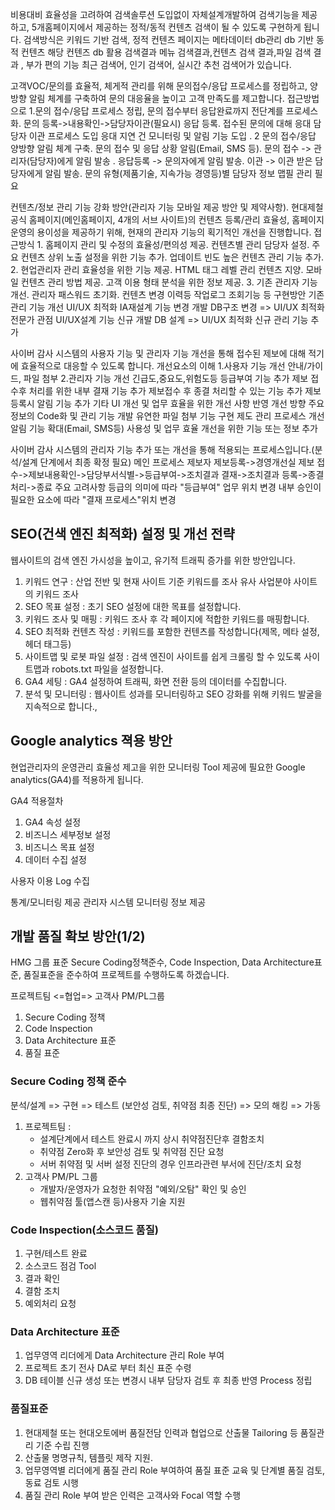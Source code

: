 비용대비 효율성을 고려하여 검색솔루션 도입없이 자체설계개발하여 검색기능을 제공하고,
5개홈페이지에서 제공하는 정적/동적 컨텐츠 검색이 될 수 있도록 구현하게 됩니다. 
검색방식은 키워드 기반 검색, 
정적 컨텐츠 페이지는 메타데이터 db관리 
db 기반 동적 컨텐츠 해당 컨텐즈 db 활용 
검색결과 메뉴 검색결과,컨텐츠 검색 결과,파일 검색 결과 ,
부가 편의 기능 최근 검색어, 인기 검색어, 실시간 추천 검색어가 있습니다.


고객VOC/문의를 효율적, 체게적 관리를 위해 문의접수/응답 프로세스를 정립하고, 
양방향 알림 체계를 구축하여 문의 대응율을 높이고 고객 만족도를 제고합니다. 
접근방법으로 
1.문의 접수/응답 프로세스 정립, 
    문의 접수부터 응답완료까지 전단계를 프로세스화. 
    문의 등록->내용확인->담당자이관(필요시) 응답 등록. 
    접수된 문의에 대해 응대 담당자 이관 프로세스 도입 응대 지연 건 모니터링 및 알림 기능 도입 . 
2 문의 접수/응답 양방향 알림 체계 구축. 
    문의 접수 및 응답 상황 알림(Email, SMS 등). 
    문의 접수 -> 관리자(담당자)에게 알림 발송 . 
    응답등록 -> 문의자에게 알림 발송. 
    이관 -> 이관 받은 담당자에게 알림 발송. 
    문의 유형(제품기술, 지속가능 경영등)별 담당자 정보 맵필 관리 필요



컨텐츠/정보 관리 기능 강화 방안(관리자 기능 모바일 제공 방안 및 제약사항). 
현대제철 공식 홈페이지(메인홈페이지, 4개의 서브 사이트)의 컨텐츠 등록/관리 효율성, 
홈페이지 운영의 용이성을 제공하기 위해, 현재의 관리자 기능의 획기적인 개선을 진행합니다. 
접근방식 1. 홈페이지 관리 및 수정의 효율성/편의성 제공. 
컨텐츠별 관리 담당자 설정. 주요 컨텐츠 상위 노출 설정을 위한 기능 추가. 
업데이트 빈도 높은 컨텐츠 관리 기능 추가. 2. 현업관리자 관리 효율성을 위한 기능 제공. 
HTML 태그 레벨 관리 컨텐츠 지양. 모바일 컨텐츠 관리 방법 제공. 
고객 이용 형태 분석을 위한 정보 제공. 3. 기존 관리자 기능 개선. 관리자 패스워드 초기화. 
컨텐츠 변경 이력등 작업로그 조회기능 등 구현방안 기존 관리 기능 개선 UI/UX 최적화 IA재설계 기능 변경 개발 DB구조 변경 => UI/UX 최적화 전문가 관점 UI/UX설계 기능 신규 개발 DB 설계 => UI/UX 최적화 신규 관리 기능 추가



사이버 감사 시스템의 사용자 기능 및 관리자 기능 개선을 통해 접수된 제보에 대해 적기에 효율적으로 
대응할 수 있도록 합니다. 개선요소의 이해 1.사용자 기능 개선 안내/가이드, 
파일 첨부 2.관리자 기능 개선 긴급도,중요도,위험도등 등급부여 기능 추가 제보 접수후 처리를 위한 
내부 결재 기능 추가 제보접수 후 종결 처리할 수 있는 기능 추가 제보 등록시 알림 기능 추가 기타 UI 개선 및 업무 효율을 위한 개선 사항 반영 개선 방향 주요 정보의 Code화 및 관리 기능 개발 유연한 파일 첨부 기능 구현 제도 관리 프로세스 개선 알림 기능 확대(Email, SMS등) 사용성 및 업무 효율 개선을 위한 기능 또는 정보 추가


사이버 감사 시스템의 관리자 기능 추가 또는 개선을 통해 적용되는 프로세스입니다.(분석/설계 단계에서 최종 확정 필요) 
메인 프로세스  제보자 제보등록->경영개선실 제보 접수->제보내용확인->담당부서식별->등급부여->조치결과 결재->조치결과 등록->종결처리->종료 주요 고려사항 등급의 의미에 따라 "등급부여" 업무 위치 변경 내부 승인이 
필요한 요소에 따라 "결재 프로세스"위치 변경


## SEO(건색 엔진 최적화) 설정 및 개선 전략

웹사이트의 검색 엔진 가시성을 높이고, 유기적 트래픽 증가를 위한 방안입니다.

1. 키워드 연구 : 산업 전반 및 현재 사이트 기준 키워드를 조사 유사 사업분야 사이트의 키워드 조사
2. SEO 목표 설정 : 초기 SEO 설정에 대한 목표를 설정합니다.
3. 키워드 조사 및 매핑 : 키워드 조사 후 각 페이지에 적합한 키워드를 매핑합니다.
4. SEO 최적화 컨텐츠 작성 : 키워드를 포함한 컨텐츠를 작성합니다(제목, 메타 설정, 헤더 태그등)
5. 사이트맵 및 로봇 파일 설정 : 검색 엔진이 사이트를 쉽게 크롤링 할 수 있도록 사이트맵과 robots.txt 파일을 설정합니다.
6. GA4 세팅 : GA4 설정하여 트래픽, 화면 전환 등의 데이터를 수집합니다.
7. 분석 및 모니터링 : 웹사이트 성과를 모니터링하고 SEO 강화를 위해 키워드 발굴을 지속적으로 합니다.,


## Google analytics 젹용 방안

현업관리자의 운영관리 효율성 제고을 위한 모니터링 Tool 제공에 필요한 Google analytics(GA4)를 적용하게 됩니다.

GA4 적용절차
1. GA4 속성 설정
2. 비즈니스 세부정보 설정
3. 비즈니스 목표 설정
4. 데이터 수집 설정

사용자 이용 Log 수집

통계/모니터링 제공
    관리자 시스템 모니터링 정보 제공


## 개발 품질 확보 방안(1/2)
HMG 그룹 표준 Secure Coding정책준수, Code Inspection, Data Architecture표준, 품질표준을 준수하여 프로젝트를 수행하도록 하겠습니다.

프로젝트팀 <=협업=> 고객사 PM/PL그룹

1. Secure Coding 정책
2. Code Inspection 
3. Data Architecture 표준
4. 품질 표준

### Secure Coding 정책 준수
분석/설계 => 구현 => 테스트 (보안성 검토, 취약점 최종 진단) => 모의 해킹 => 가동
1. 프로젝트팀 :
    - 설계단계에서 테스트 완료시 까지 상시 취약점진단후 결함조치
    - 취약점 Zero화 후 보안성 검토 및 취약점 진단 요청
    - 서버 취약점 및 서버 설정 진단의 경우 인프라관련 부서에 진단/조치 요청
2. 고객사 PM/PL 그룹
    - 개발자/운영자가 요청한 취약점 "예외/오탐" 확인 및 승인
    - 웹취약점 툴(앱스캔 등)사용자 기술 지원

### Code Inspection(소스코드 품질)
1. 구현/테스트 완료
2. 소스코드 점검 Tool
3. 결과 확인
4. 결함 조치
5. 예외처리 요청

### Data Architecture 표준
1. 업무영역 리더에게 Data Architecture 관리 Role 부여
2. 프로젝트 초기 전사 DA로 부터 최신 표준 수령
3. DB 테이블 신규 생성 또는 변경시 내부 담당자 검토 후 최종 반영 Process 정립

### 품질표준
1. 현대제철 또는 현대오토에버 품질전담 인력과 협업으로 산출물 Tailoring 등 품질관리 기준 수립 진행
2. 산출물 명명규칙, 템플릿 제작 지원.
3. 업무영역별 리더에게 품질 관리 Role 부여하여 품질 표준 교육 및 단계별 품질 검토, 동료 검토 시행
4. 품질 관리 Role 부여 받은 인력은 고객사와 Focal 역할 수행